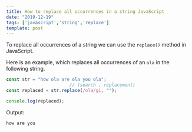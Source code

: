 ```yaml
---
title: How to replace all occurrences in a string JavaScript
date: "2019-12-19"
tags: ['javascript','string','replace']
template: post
---
```


To replace all occurrences of a string we can use the `replace()` method in JavaScript.

Here is an example, which replaces all occurrences of an `ola` in the following string.

```js
const str = "how ola are ola you ola";
                        // (search , replacement)
const replaced = str.replace(/ola/gi, "");

console.log(replaced);
```

Output:

```js
how are you
```

